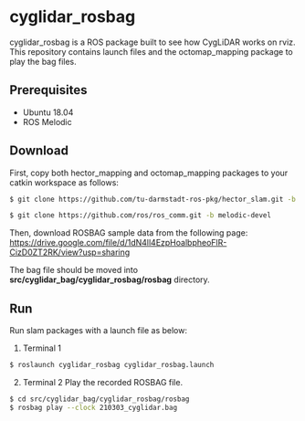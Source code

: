# cyglidar_rosbag
cyglidar_rosbag is a ROS package built to see how CygLiDAR works on rviz.
This repository contains launch files and the octomap_mapping package to play the bag files.

## Prerequisites
- Ubuntu 18.04
- ROS Melodic

## Download
First, copy both hector_mapping and octomap_mapping packages to your catkin workspace as follows:
```bash
$ git clone https://github.com/tu-darmstadt-ros-pkg/hector_slam.git -b melodic-devel
```
```bash
$ git clone https://github.com/ros/ros_comm.git -b melodic-devel
```
Then, download ROSBAG sample data from the following page:
https://drive.google.com/file/d/1dN4ll4EzpHoalbpheoFlR-CizD0ZT2RK/view?usp=sharing

The bag file should be moved into **src/cyglidar_bag/cyglidar_rosbag/rosbag** directory.

## Run
Run slam packages with a launch file as below:
1) Terminal 1
```bash
$ roslaunch cyglidar_rosbag cyglidar_rosbag.launch
```
2) Terminal 2
Play the recorded ROSBAG file.
```bash
$ cd src/cyglidar_bag/cyglidar_rosbag/rosbag
$ rosbag play --clock 210303_cyglidar.bag
```
